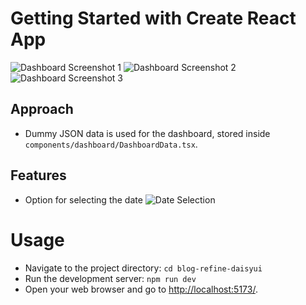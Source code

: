 
# Getting Started with Create React App

![Dashboard Screenshot 1](./src/image/Screenshot%202024-02-27%20at%209.46.19%20PM.png)
![Dashboard Screenshot 2](./src/image/Screenshot%202024-02-27%20at%209.46.26%20PM.png)
![Dashboard Screenshot 3](./src/image/Screenshot%202024-02-27%20at%209.46.54%20PM.png)

## Approach
- Dummy JSON data is used for the dashboard, stored inside `components/dashboard/DashboardData.tsx`.

## Features
- Option for selecting the date
  ![Date Selection](./src/image/Screenshot%202024-02-28%20at%2012.06.25%20AM.png)


# Usage
- Navigate to the project directory: `cd blog-refine-daisyui`
- Run the development server: `npm run dev`
- Open your web browser and go to [http://localhost:5173/](http://localhost:5173/).


